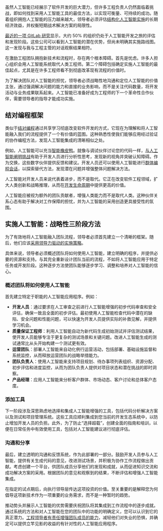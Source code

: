 虽然人工智能已经展示了软件开发的巨大潜力，但许多工程负责人仍然面临着挑战，即如何找到采用人工智能工具的最佳方法，以实现可衡量、可持续的成功。随着组织拥抱人工智能的压力越来越大，领导者必须评估[结构化人工智能实施](https://thenewstack.io/ai-engineering/)的长期经济效益，并权衡短期战术解决方案的局限性。

[最近的一项 GitLab 研究](https://about.gitlab.com/developer-survey/2024/ai/)显示，大约 50% 的组织仍处于人工智能开发之旅的评估和发现阶段。这些公司可以看到人工智能的潜在优势，但尚未明确其实施路线图。这一发现与我与工程主管的对话观察结果相符。

在激励工程团队拥抱新技术和流程时，存在两个根本障碍。首先是忧虑。许多人担心组织会用人工智能系统取代人类工程师。第二个障碍包括确定实施人工智能的最佳起点，尤其是在许多工程师看不到彻底改革现有流程的价值时。

为了解决团队对人工智能的担忧，领导者必须战略性地沟通和定位人工智能的价值主张，通过强调解决问题的能力和直接的业务影响，而不是关注代码数量，将开发活动与业务成果联系起来。人工智能已准备好成为工程师的下一个革命性合作伙伴，需要领导者的指导才能成功实施。

## **结对编程框架**

类似于[结对编程](https://www.agilealliance.org/glossary/pair-programming/)通过共享学习彻底改变软件开发的方式，它现在为理解和将人工智能融入我们的流程提供了一个有价值的蓝图。这种熟悉性使我们能够应用经过验证的协作编程方法，发现人工智能集成的清晰相似之处。

例如，人工智能可以充当[智能橡皮鸭](https://en.wikipedia.org/wiki/Rubber_duck_debugging)。就像与调试伙伴讨论您的代码一样，[与人工智能阐明挑战](https://thenewstack.io/three-software-development-challenges-slowing-ai-progress/)有助于开发人员进行分析性思考，发现新的视角并突破认知障碍。作为交换，这些数字伙伴提供反馈和建议。开发人员还可以使用人工智能进行[群体编程会话](https://www.agilealliance.org/glossary/mob-programming/)，以探索替代方法，发现潜在问题并增强整体问题解决方法。

人工智能对开发人员来说代表着进步，而不是取代。它正在改变软件工程领域，扩大人类创新和战略推理，从而在[开发生命周期](https://thenewstack.io/how-ai-is-reshaping-the-software-development-life-cycle/)中提供更高的价值。

人工智能应被视为额外的团队贡献者，增强人类能力而不是取代人类。这种伙伴关系心态有助于解决对工作保障的担忧，并为人工智能的采用创造更具接受性的氛围。

## **实施人工智能：战略性三阶段方法**

为了有效地将人工智能融入团队流程，领导者必须首先建立一个清晰的框架。随后，他们应该[采用领导力驱动的实施策略](https://thenewstack.io/accelerate-ai-adoption-7-strategies-for-developers/)。

具体来说，领导者必须概述团队将如何使用人工智能，建立明确的程序，并提供必要的资源和支持。与其完全重新设计团队当前的流程，不如将人工智能应用于特定任务或开发阶段。这种逐步方法使团队能够逐步学习、调整和培养对人工智能的信心。

### 概述团队将如何使用人工智能

首先建立特定于职能的人工智能应用程序。例如：

* **开发人员**：通过要求在人工审查之前进行人工智能增强的初步代码审查和安全评估，确保一致且全面的初步评估。最初使用人工智能检查代码中潜在的缺陷、安全问题和性能问题，可以快速为开发人员提供实际的补救见解，并提供学习机会。
* **质量保证工程师**：利用人工智能自动为新代码生成初始测试并评估测试结果，使开发人员能够专注于更复杂的测试场景和关键问题。改进人工智能生成的测试通常比从头开始构建一个测试更有效。
* **运营团队**：部署人工智能来自动化例行运营活动，包括部署、基础设施监督和系统监控，从而释放运营团队的战略举措能力。
* **团队负责人**：使用人工智能来支持项目规划、待办事项列表组织、资源分配、初步评估和进度监控，从而为团队负责人提供对项目状态和潜在挑战的即时洞察。
* **产品经理**：应用人工智能来分析客户群体、市场动态、客户讨论和总体客户态度。

### 添加工具

下一阶段涉及深思熟虑地选择和集成人工智能增强的工具，包括代码分析解决方案以及测试和项目管理系统。这些工具应顺利集成到您当前的开发生态系统中，以防止增加开发人员的负担。此外，为了防止“选择超载”，创建全面的指南和培训，以便在日常任务中有效使用工具，包括对人工智能建议进行彻底评估。

### 沟通和分享

最后，建立透明的沟通和反馈系统，作为此部署的一部分。鼓励开发人员参与人工智能，提供有关生成代码的意见，改进测试场景，并积极为协作工作流程做出贡献。考虑创建一个平台，供团队成员分享他们的发现和成就，从而促进知识交流和成功解决方案的采用。根据团队的意见和观察到的结果，不断评估和增强人工智能集成。

在指定的试点期后，向执行领导层传达这项投资的价值。至关重要的是解释您为何倡导这项新技术作为一项重要的业务需求，而不是一种暂时的趋势。

推动势头并展示人工智能的优势需要庆祝团队将其集成到工作流程中的逐步成就。通过系统的方法和对人工智能在您的团队中的功能的明确定义，您可以认识到它的真正潜力。[工程领导者有责任增强团队成员的能力](https://thenewstack.io/upskilling-engineering-teams-for-the-ai-era/)，减轻他们对失业的恐惧，并确定可以提供立竿见影的收益的有针对性的人工智能应用程序。